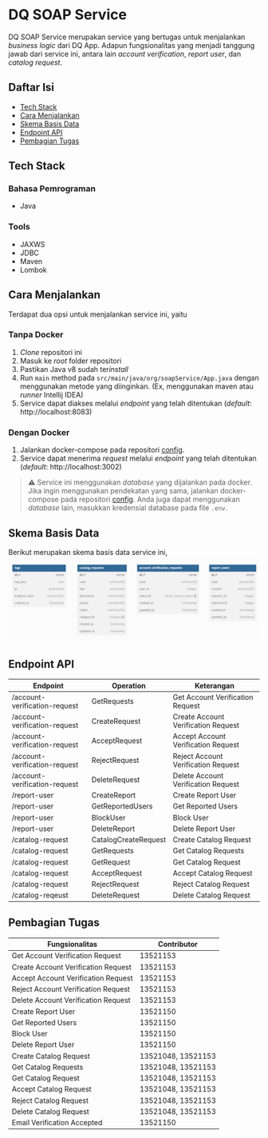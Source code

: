 # DQ SOAP Service

DQ SOAP Service merupakan service yang bertugas untuk menjalankan *business logic* dari DQ App. Adapun fungsionalitas yang menjadi tanggung jawab dari service ini, antara lain *account verification*, *report user*, dan *catalog request*.

## Daftar Isi
- [Tech Stack](#tech-stack)
- [Cara Menjalankan](#cara-menjalankan)
- [Skema Basis Data](#skema-basis-data)
- [Endpoint API](#endpoint-api)
- [Pembagian Tugas](#pembagian-tugas)

## Tech Stack
### Bahasa Pemrograman
- Java
### Tools
- JAXWS
- JDBC
- Maven
- Lombok

## Cara Menjalankan

Terdapat dua opsi untuk menjalankan service ini, yaitu

### Tanpa Docker
1. *Clone* repositori ini
2. Masuk ke *root* folder repositori
3. Pastikan Java v8 sudah ter*install* 
4. Run `main` method pada `src/main/java/org/soapService/App.java` dengan menggunakan metode yang diinginkan. (Ex, menggunakan maven atau *runner* Intellij IDEA)
5. Service dapat diakses melalui *endpoint* yang telah ditentukan (*default*: http://localhost:8083)
### Dengan Docker
1. Jalankan docker-compose pada repositori [config]().
2. Service dapat menerima *request* melalui *endpoint* yang telah ditentukan (*default*: http://localhost:3002)

> ⚠️ Service ini menggunakan *database* yang dijalankan pada docker. Jika ingin menggunakan pendekatan yang sama, jalankan docker-compose pada repositori [config](). Anda juga dapat menggunakan *database* lain, masukkan kredensial database pada file `.env`.

## Skema Basis Data
Berikut merupakan skema basis data service ini,
![SOAP-schema](./assets/images/soap-schema.png)

## Endpoint API
|Endpoint|Operation|Keterangan
|--|--|--|
|/account-verification-request|GetRequests|Get Account Verification Request|
|/account-verification-request|CreateRequest|Create Account Verification Request|
|/account-verification-request|AcceptRequest|Accept Account Verification Request|
|/account-verification-request|RejectRequest|Reject Account Verification Request|
|/account-verification-request|DeleteRequest|Delete Account Verification Request|
|/report-user|CreateReport|Create Report User|
|/report-user|GetReportedUsers|Get Reported Users|
|/report-user|BlockUser|Block User|
|/report-user|DeleteReport|Delete Report User|
|/catalog-request|CatalogCreateRequest|Create Catalog Request|
|/catalog-request|GetRequests|Get Catalog Requests|
|/catalog-request|GetRequest|Get Catalog Request|
|/catalog-request|AcceptRequest|Accept Catalog Request|
|/catalog-request|RejectRequest|Reject Catalog Request|
|/catalog-reqeust|DeleteRequest|Delete Catalog Request|


## Pembagian Tugas
|Fungsionalitas|Contributor|
|--|--|
|Get Account Verification Request|13521153|
|Create Account Verification Request|13521153|
|Accept Account Verification Request|13521153|
|Reject Account Verification Request|13521153|
|Delete Account Verification Request|13521153|
|Create Report User|13521150|
|Get Reported Users|13521150|
|Block User|13521150|
|Delete Report User|13521150|
|Create Catalog Request|13521048, 13521153|
|Get Catalog Requests|13521048, 13521153|
|Get Catalog Request|13521048, 13521153|
|Accept Catalog Request|13521048, 13521153|
|Reject Catalog Request|13521048, 13521153|
|Delete Catalog Request|13521048, 13521153|
|Email Verification Accepted|13521150|
